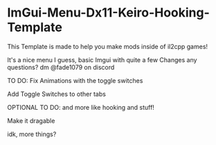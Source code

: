 # ImGui-Menu-Dx11-Keiro-Hooking-Template
This Template is made to help you make mods inside of il2cpp games!

It's a nice menu I guess, basic Imgui with quite a few Changes
any questions? dm @fade1079 on discord

TO DO:
Fix Animations with the toggle switches

Add Toggle Switches to other tabs


OPTIONAL TO DO:
and more like hooking and stuff!

Make it dragable

idk, more things?
